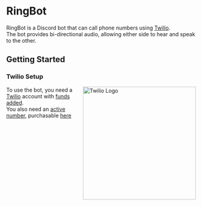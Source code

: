 # RingBot

RingBot is a Discord bot that can call phone numbers using [Twilio](https://twilio.com/).\
The bot provides bi-directional audio, allowing either side to hear and speak to the other.

## Getting Started

### Twilio Setup

<img align="right" alt="Twilio Logo" src="https://upload.wikimedia.org/wikipedia/commons/c/c0/Twilio_logo.png" width="300">

To use the bot, you need a [Twilio](https://twilio.com/) account with [funds added](https://console.twilio.com/us1/billing/manage-billing/billing-overview).\
You also need an [active number](https://console.twilio.com/us1/develop/phone-numbers/manage/incoming), purchasable [here](https://console.twilio.com/us1/develop/phone-numbers/manage/search)


